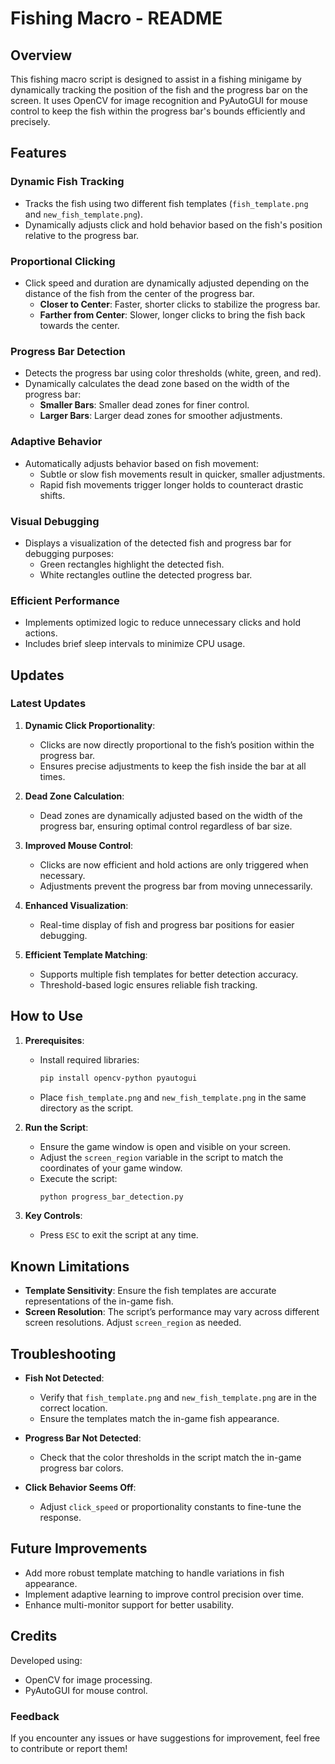 # Fishing Macro - README

## Overview
This fishing macro script is designed to assist in a fishing minigame by dynamically tracking the position of the fish and the progress bar on the screen. It uses OpenCV for image recognition and PyAutoGUI for mouse control to keep the fish within the progress bar's bounds efficiently and precisely.

## Features

### Dynamic Fish Tracking
- Tracks the fish using two different fish templates (`fish_template.png` and `new_fish_template.png`).
- Dynamically adjusts click and hold behavior based on the fish's position relative to the progress bar.

### Proportional Clicking
- Click speed and duration are dynamically adjusted depending on the distance of the fish from the center of the progress bar.
  - **Closer to Center**: Faster, shorter clicks to stabilize the progress bar.
  - **Farther from Center**: Slower, longer clicks to bring the fish back towards the center.

### Progress Bar Detection
- Detects the progress bar using color thresholds (white, green, and red).
- Dynamically calculates the dead zone based on the width of the progress bar:
  - **Smaller Bars**: Smaller dead zones for finer control.
  - **Larger Bars**: Larger dead zones for smoother adjustments.

### Adaptive Behavior
- Automatically adjusts behavior based on fish movement:
  - Subtle or slow fish movements result in quicker, smaller adjustments.
  - Rapid fish movements trigger longer holds to counteract drastic shifts.

### Visual Debugging
- Displays a visualization of the detected fish and progress bar for debugging purposes:
  - Green rectangles highlight the detected fish.
  - White rectangles outline the detected progress bar.

### Efficient Performance
- Implements optimized logic to reduce unnecessary clicks and hold actions.
- Includes brief sleep intervals to minimize CPU usage.

## Updates

### Latest Updates
1. **Dynamic Click Proportionality**:
   - Clicks are now directly proportional to the fish’s position within the progress bar.
   - Ensures precise adjustments to keep the fish inside the bar at all times.

2. **Dead Zone Calculation**:
   - Dead zones are dynamically adjusted based on the width of the progress bar, ensuring optimal control regardless of bar size.

3. **Improved Mouse Control**:
   - Clicks are now efficient and hold actions are only triggered when necessary.
   - Adjustments prevent the progress bar from moving unnecessarily.

4. **Enhanced Visualization**:
   - Real-time display of fish and progress bar positions for easier debugging.

5. **Efficient Template Matching**:
   - Supports multiple fish templates for better detection accuracy.
   - Threshold-based logic ensures reliable fish tracking.

## How to Use

1. **Prerequisites**:
   - Install required libraries:
     ```bash
     pip install opencv-python pyautogui
     ```
   - Place `fish_template.png` and `new_fish_template.png` in the same directory as the script.

2. **Run the Script**:
   - Ensure the game window is open and visible on your screen.
   - Adjust the `screen_region` variable in the script to match the coordinates of your game window.
   - Execute the script:
     ```bash
     python progress_bar_detection.py
     ```

3. **Key Controls**:
   - Press `ESC` to exit the script at any time.

## Known Limitations
- **Template Sensitivity**: Ensure the fish templates are accurate representations of the in-game fish.
- **Screen Resolution**: The script’s performance may vary across different screen resolutions. Adjust `screen_region` as needed.

## Troubleshooting
- **Fish Not Detected**:
  - Verify that `fish_template.png` and `new_fish_template.png` are in the correct location.
  - Ensure the templates match the in-game fish appearance.

- **Progress Bar Not Detected**:
  - Check that the color thresholds in the script match the in-game progress bar colors.

- **Click Behavior Seems Off**:
  - Adjust `click_speed` or proportionality constants to fine-tune the response.

## Future Improvements
- Add more robust template matching to handle variations in fish appearance.
- Implement adaptive learning to improve control precision over time.
- Enhance multi-monitor support for better usability.

## Credits
Developed using:
- OpenCV for image processing.
- PyAutoGUI for mouse control.

### Feedback
If you encounter any issues or have suggestions for improvement, feel free to contribute or report them!

